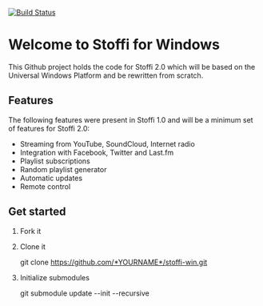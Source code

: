 [![Build Status]( https://ci.appveyor.com/api/projects/status/github/simplare/stoffi-win?branch=develop&svg=true)](https://ci.appveyor.com/project/ephracis/stoffi-win)

Welcome to Stoffi for Windows
=============================

This Github project holds the code for Stoffi 2.0 which will be based on the
Universal Windows Platform and be rewritten from scratch.

Features
--------

The following features were present in Stoffi 1.0 and will be a minimum set of
features for Stoffi 2.0:

* Streaming from YouTube, SoundCloud, Internet radio
* Integration with Facebook, Twitter and Last.fm
* Playlist subscriptions
* Random playlist generator
* Automatic updates
* Remote control

Get started
-----------

  1. Fork it
  2. Clone it
  
        git clone https://github.com/*YOURNAME*/stoffi-win.git

  3. Initialize submodules
  
        git submodule update --init --recursive
